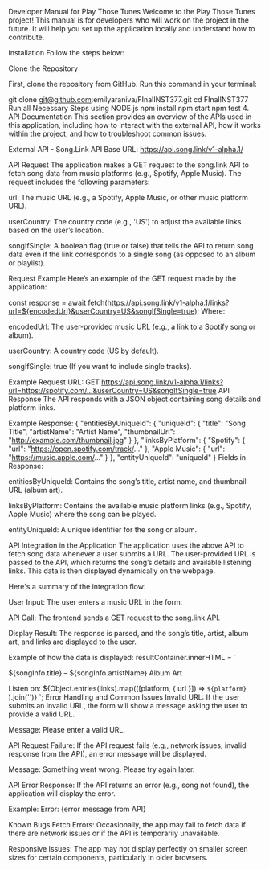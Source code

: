 Developer Manual for Play Those Tunes
Welcome to the Play Those Tunes project! This manual is for developers who will work on the project in the future. It will help you set up the application locally and understand how to contribute.

Installation
Follow the steps below:

Clone the Repository

First, clone the repository from GitHub. Run this command in your terminal:

git clone git@github.com:emilyaraniva/FInalINST377.git
cd FInalINST377
Run all Necessary Steps using NODE.js npm install npm start npm test 4. API Documentation This section provides an overview of the APIs used in this application, including how to interact with the external API, how it works within the project, and how to troubleshoot common issues.

External API - Song.Link API
Base URL: https://api.song.link/v1-alpha.1/

API Request
The application makes a GET request to the song.link API to fetch song data from music platforms (e.g., Spotify, Apple Music). The request includes the following parameters:

url: The music URL (e.g., a Spotify, Apple Music, or other music platform URL).

userCountry: The country code (e.g., 'US') to adjust the available links based on the user’s location.

songIfSingle: A boolean flag (true or false) that tells the API to return song data even if the link corresponds to a single song (as opposed to an album or playlist).

Request Example
Here’s an example of the GET request made by the application:

const response = await fetch(https://api.song.link/v1-alpha.1/links?url=${encodedUrl}&userCountry=US&songIfSingle=true); Where:

encodedUrl: The user-provided music URL (e.g., a link to a Spotify song or album).

userCountry: A country code (US by default).

songIfSingle: true (If you want to include single tracks).

Example Request URL:
GET https://api.song.link/v1-alpha.1/links?url=https://spotify.com/...&userCountry=US&songIfSingle=true API Response The API responds with a JSON object containing song details and platform links.

Example Response:
{ "entitiesByUniqueId": { "uniqueId": { "title": "Song Title", "artistName": "Artist Name", "thumbnailUrl": "http://example.com/thumbnail.jpg" } }, "linksByPlatform": { "Spotify": { "url": "https://open.spotify.com/track/..." }, "Apple Music": { "url": "https://music.apple.com/..." } }, "entityUniqueId": "uniqueId" } Fields in Response:

entitiesByUniqueId: Contains the song’s title, artist name, and thumbnail URL (album art).

linksByPlatform: Contains the available music platform links (e.g., Spotify, Apple Music) where the song can be played.

entityUniqueId: A unique identifier for the song or album.

API Integration in the Application
The application uses the above API to fetch song data whenever a user submits a URL. The user-provided URL is passed to the API, which returns the song’s details and available listening links. This data is then displayed dynamically on the webpage.

Here's a summary of the integration flow:

User Input: The user enters a music URL in the form.

API Call: The frontend sends a GET request to the song.link API.

Display Result: The response is parsed, and the song’s title, artist, album art, and links are displayed to the user.

Example of how the data is displayed:
resultContainer.innerHTML = `

${songInfo.title} – ${songInfo.artistName}
Album Art

Listen on:
${Object.entries(links).map(([platform, { url }]) => `
${platform}
` ).join('')}
`;
Error Handling and Common Issues
Invalid URL: If the user submits an invalid URL, the form will show a message asking the user to provide a valid URL.

Message: Please enter a valid URL.

API Request Failure: If the API request fails (e.g., network issues, invalid response from the API), an error message will be displayed.

Message: Something went wrong. Please try again later.

API Error Response: If the API returns an error (e.g., song not found), the application will display the error.

Example: Error: {error message from API}

Known Bugs
Fetch Errors: Occasionally, the app may fail to fetch data if there are network issues or if the API is temporarily unavailable.

Responsive Issues: The app may not display perfectly on smaller screen sizes for certain components, particularly in older browsers.